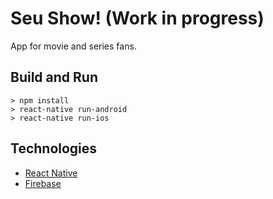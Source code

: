# Seu Show! (Work in progress)
App for movie and series fans.

## Build and Run

```
> npm install
> react-native run-android
> react-native run-ios
```

## Technologies
* [React Native](https://github.com/facebook/react-native)
* [Firebase](https://firebase.google.com)
